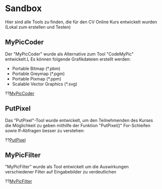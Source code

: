 <!--
author:     Leon Endris

email:      leendris@uni-koblenz.de

version:    0.1.0

language:   de

narrator:   Deutsch Female

comment:    Dies ist die Sandbox für den
            CV Online Kurs. Alle Tools, die für
            den Kurs entwickelt wurden werden 
            hier aufgelistet und kurz beschrieben

link:       ../CSS/Main.css 

script:     ../JavaScript/LiaScriptCustom.js

-->

# Sandbox
Hier sind alle Tools zu finden, die für den CV Online Kurs entwickelt wurden
(Lokal zum erstellen und Testen)
 
## MyPicCoder
Der "MyPicCoder" wurde als Alternative zum Tool "CodeMyPic" entwickelt.L Es können folgende Grafikdateien erstellt werden:

* Portable Bitmap (*.pbm)
* Portable Greymap (*.pgm)
* Portable Pixmap (*.ppm)
* Scalable Vector Graphics (*.svg)

??[MyPicCoder](../HTML/MyPicCoder.html)

## PutPixel
Das "PutPixel"-Tool wurde entwickelt, um den Teilnehmenden des Kurses die Möglichkeit zu geben mithilfe der Funktion "PutPixel()" For-Schleifen sowie If-Abfragen besser zu verstehen:

??[PutPixel](../HTML/PutPixel.html)

## MyPicFilter
"MyPicFilter" wurde als Tool entwickelt um die Auswirkungen verschiedener Filter auf Eingabebilder zu verdeutlichen

??[MyPicFilter](../HTML/MyPicFilter.html)


